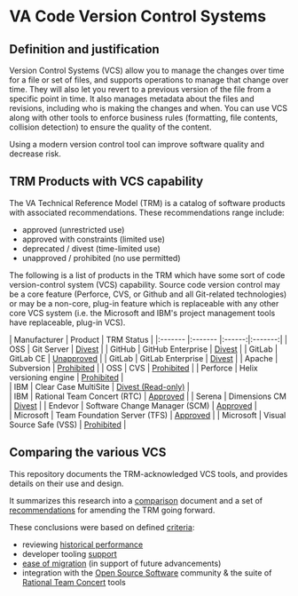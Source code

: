 # VA Code Version Control Systems

## Definition and justification
Version Control Systems (VCS) allow you to manage the changes over time for a file or set of files, and supports operations to manage that change over time. They will also let you revert to a previous version of the file from a specific point in time. It also manages metadata about the files and revisions, including who is making the changes and when. You can use VCS along with other tools to enforce business rules (formatting, file contents, collision detection) to ensure the quality of the content.

Using a modern version control tool can improve software quality and decrease risk.

## TRM Products with VCS capability
The VA Technical Reference Model (TRM) is a catalog of software products with associated recommendations.  These recommendations range include:
* approved (unrestricted use)
* approved with constraints (limited use)
* deprecated / divest (time-limited use)
* unapproved /  prohibited (no use permitted)

The following is a list of products in the TRM which have some sort of code version-control system  (VCS) capability. Source code version control may be a core feature (Perforce, CVS, or Github and all Git-related technologies) or may be a non-core, plug-in feature which is replaceable with any other core VCS system (i.e. the Microsoft and IBM's project management tools have replaceable, plug-in VCS).

| Manufacturer | Product | TRM Status |
|:------- |:------- |:------:|:-------:|
| OSS | Git Server | [Divest](http://www.va.gov/TRM/ToolPage.asp?tid=6396) |
| GitHub | GitHub Enterprise | [Divest](http://www.va.gov/TRM/ToolPage.asp?tid=9533#) |
| GitLab | GitLab CE | [Unapproved](http://www.va.gov/TRM/ToolPage.asp?tid=9580) |
| GitLab | GitLab Enterprise | [Divest](http://www.va.gov/TRM/ToolPage.asp?tid=9463#) |
| Apache | Subversion | [Prohibited](http://www.va.gov/TRM/ToolPage.asp?tid=6573) |
| OSS | CVS | [Prohibited](http://www.va.gov/TRM/ToolPage.asp?tid=194) |
| Perforce | Helix versioning engine | [Prohibited](http://www.va.gov/TRM/ToolPage.asp?tid=268) |  
| IBM | Clear Case MultiSite | [Divest (Read-only)](http://www.va.gov/TRM/ToolPage.asp?tid=39#) |  
| IBM | Rational Team Concert (RTC) | [Approved](http://www.va.gov/TRM/ToolPage.asp?tid=5085#) |
| Serena | Dimensions CM | [Divest](http://www.va.gov/TRM/ToolPage.asp?tid=5136#) |
| Endevor | Software Change Manager (SCM) | [Approved](http://www.va.gov/TRM/ToolPage.asp?tid=9481#) |  
| Microsoft | Team Foundation Server (TFS) | [Approved](http://www.va.gov/TRM/ToolPage.asp?tid=5668#) |
| Microsoft | Visual Source Safe (VSS) | [Prohibited](http://www.va.gov/TRM/ToolPage.asp?tid=5669) |

## Comparing the various VCS
This repository documents the TRM-acknowledged VCS tools, and provides details on their use and design.

It summarizes this research into a [comparison](./comparison.md) document and a set of  [recommendations](./recommendations.md) for amending the TRM going forward.

These conclusions were based on defined [criteria](./criteria.md):
* reviewing [historical performance](./historical_context.md)
* developer tooling [support](./ide-support.md)
* [ease of migration](migration_details.md) (in support of future advancements)
* integration with the [Open Source Software](./oss-integration.md) community & the suite of [Rational Team Concert](./rtc-integration.md) tools
